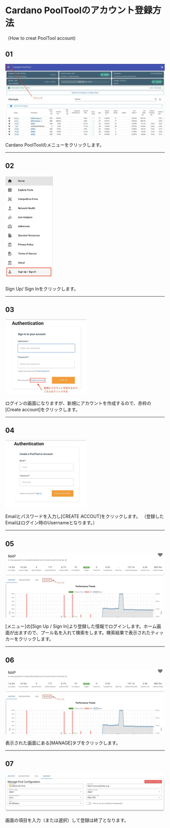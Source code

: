 # Cardano PoolToolのアカウント登録方法
（How to creat PoolTool account)

## 01
<img src="images/jp_1.jpg" width="512" >

Cardano PoolToolのメニューをクリックします。

---

## 02
<img src="images/jp_2.jpg" width="150" >

Sign Up/ Sign Inをクリックします。

---

## 03
<img src="images/jp_3.jpg" width="256" >

ログインの画面になりますが、新規にアカウントを作成するので、赤枠の[Create account]をクリックします。

---

## 04
<img src="images/jp_4.jpg" width="256" >

Emailとパスワードを入力し[CREATE ACCOUT]をクリックします。
（登録したEmailはログイン時のUsernameとなります。）

---

## 05
<img src="images/jp_5.jpg" width="512" >

[メニュー]の[Sign Up / Sign In]より登録した情報でログインします。ホーム画面が出ますので、プール名を入れて検索をします。検索結果で表示されたティッカーをクリックします。

---

## 06
<img src="images/jp_6.jpg" width="512" >

表示された画面にある[MANAGE]タブをクリックします。

---

## 07
<img src="images/jp_7.jpg" width="512" >

画面の項目を入力（または選択）して登録は終了となります。
